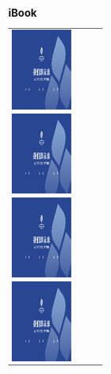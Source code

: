 ## iBook
||||||
|:---:|:---:|:---:|:---:|:---:|
|<img src="Book/CoverPhoto/test.jpg" width=120 height=160/> |
<img src="Book/CoverPhoto/test.jpg" width=120 height=160/> |
<img src="Book/CoverPhoto/test.jpg" width=120 height=160/> |
<img src="Book/CoverPhoto/test.jpg" width=120 height=160/> |

